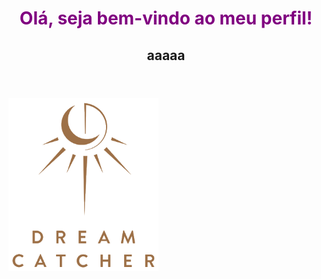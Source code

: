 <header>
  <h1 style="color:purple">Olá, seja bem-vindo ao meu perfil!</h1>
  <h2>aaaaa</h2>
</header>
<img src = "imagem_2022-09-30_183226433.png" width = 240px>

